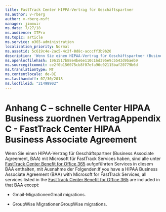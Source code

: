 ```yaml
---
title: FastTrack Center HIPPA-Vertrag für Geschäftspartner
ms.author: v-rberg
author: v-rberg-msft
manager: jimmuir
ms.date: 7/27/18
ms.audience: ITPro
ms.topic: article
ms.service: o365-administration
localization_priority: Normal
ms.assetid: 5c619c4e-2ac5-4c2f-8d8c-acccff3b9b20
description: 'Wenn Sie einen HIPAA-Vertrag für Geschäftspartner (Business Associate Agreement, BAA) mit Microsoft für FastTrack Services haben, sind alle unter FastTrack Center Benefit for Office 365 aufgeführten Services in diesem BAA enthalten, mit Ausnahme der Folgenden:'
ms.openlocfilehash: 1961517b88e4be6e110c16d395e9c5543d9baeb9
ms.sourcegitcommit: ce2f0b156075cb8f07efa96c02115baf20779b6d
ms.translationtype: MT
ms.contentlocale: de-DE
ms.lasthandoff: 07/30/2018
ms.locfileid: "21498902"
---
```

# <a name="appendix-c---fasttrack-center-hipaa-business-associate-agreement"></a><span data-ttu-id="22e92-103">Anhang C – schnelle Center HIPAA Business zuordnen Vertrag</span><span class="sxs-lookup"><span data-stu-id="22e92-103">Appendix C - FastTrack Center HIPAA Business Associate Agreement</span></span>

<span data-ttu-id="22e92-104">Wenn Sie einen HIPAA-Vertrag für Geschäftspartner (Business Associate Agreement, BAA) mit Microsoft für FastTrack Services haben, sind alle unter [FastTrack Center Benefit for Office 365](fasttrack-benefit-for-office-365.md) aufgeführten Services in diesem BAA enthalten, mit Ausnahme der Folgenden:</span><span class="sxs-lookup"><span data-stu-id="22e92-104">If you have a HIPAA Business Associate Agreement (BAA) with Microsoft for FastTrack Services, all services listed in the [FastTrack Center Benefit for Office 365](fasttrack-benefit-for-office-365.md) are included in that BAA except:</span></span> 
  
- <span data-ttu-id="22e92-105">Gmail-Migrationen</span><span class="sxs-lookup"><span data-stu-id="22e92-105">Gmail migrations.</span></span>
    
- <span data-ttu-id="22e92-106">GroupWise Migrationen</span><span class="sxs-lookup"><span data-stu-id="22e92-106">GroupWise migrations.</span></span>
    

